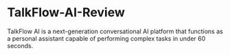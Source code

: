 # TalkFlow-AI-Review
TalkFlow AI is a next-generation conversational AI platform that functions as a personal assistant capable of performing complex tasks in under 60 seconds. 
